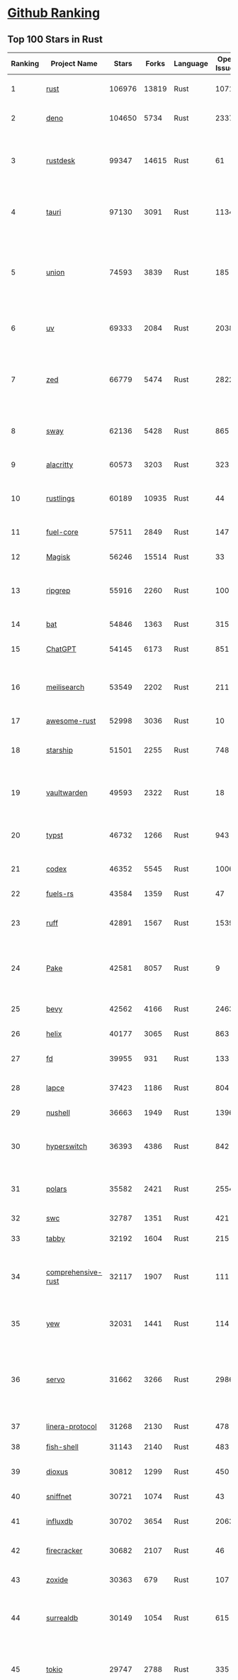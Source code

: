 [Github Ranking](../README.md)
==========

## Top 100 Stars in Rust

| Ranking | Project Name | Stars | Forks | Language | Open Issues | Description | Last Commit |
| ------- | ------------ | ----- | ----- | -------- | ----------- | ----------- | ----------- |
| 1 | [rust](https://github.com/rust-lang/rust) | 106976 | 13819 | Rust | 10711 | Empowering everyone to build reliable and efficient software. | 2025-10-08T03:09:13Z |
| 2 | [deno](https://github.com/denoland/deno) | 104650 | 5734 | Rust | 2337 | A modern runtime for JavaScript and TypeScript. | 2025-10-08T00:03:52Z |
| 3 | [rustdesk](https://github.com/rustdesk/rustdesk) | 99347 | 14615 | Rust | 61 | An open-source remote desktop application designed for self-hosting, as an alternative to TeamViewer. | 2025-10-07T15:31:08Z |
| 4 | [tauri](https://github.com/tauri-apps/tauri) | 97130 | 3091 | Rust | 1134 | Build smaller, faster, and more secure desktop and mobile applications with a web frontend. | 2025-10-07T19:08:34Z |
| 5 | [union](https://github.com/unionlabs/union) | 74593 | 3839 | Rust | 185 | The trust-minimized, zero-knowledge bridging protocol, designed for censorship resistance, extremely high security, and usage in decentralized finance. | 2025-10-07T19:15:21Z |
| 6 | [uv](https://github.com/astral-sh/uv) | 69333 | 2084 | Rust | 2038 | An extremely fast Python package and project manager, written in Rust. | 2025-10-08T00:26:09Z |
| 7 | [zed](https://github.com/zed-industries/zed) | 66779 | 5474 | Rust | 2822 | Code at the speed of thought – Zed is a high-performance, multiplayer code editor from the creators of Atom and Tree-sitter. | 2025-10-08T03:41:40Z |
| 8 | [sway](https://github.com/FuelLabs/sway) | 62136 | 5428 | Rust | 865 | 🌴 Empowering everyone to build reliable and efficient smart contracts. | 2025-10-07T23:28:05Z |
| 9 | [alacritty](https://github.com/alacritty/alacritty) | 60573 | 3203 | Rust | 323 | A cross-platform, OpenGL terminal emulator. | 2025-10-04T18:43:53Z |
| 10 | [rustlings](https://github.com/rust-lang/rustlings) | 60189 | 10935 | Rust | 44 | :crab: Small exercises to get you used to reading and writing Rust code! | 2025-09-25T14:55:36Z |
| 11 | [fuel-core](https://github.com/FuelLabs/fuel-core) | 57511 | 2849 | Rust | 147 | Rust full node implementation of the Fuel v2 protocol. | 2025-10-07T22:25:04Z |
| 12 | [Magisk](https://github.com/topjohnwu/Magisk) | 56246 | 15514 | Rust | 33 | The Magic Mask for Android | 2025-10-03T07:16:19Z |
| 13 | [ripgrep](https://github.com/BurntSushi/ripgrep) | 55916 | 2260 | Rust | 100 | ripgrep recursively searches directories for a regex pattern while respecting your gitignore | 2025-10-05T14:53:09Z |
| 14 | [bat](https://github.com/sharkdp/bat) | 54846 | 1363 | Rust | 315 | A cat(1) clone with wings. | 2025-10-08T04:03:09Z |
| 15 | [ChatGPT](https://github.com/lencx/ChatGPT) | 54145 | 6173 | Rust | 851 | 🔮 ChatGPT Desktop Application (Mac, Windows and Linux) | 2024-08-29T17:58:11Z |
| 16 | [meilisearch](https://github.com/meilisearch/meilisearch) | 53549 | 2202 | Rust | 211 | A lightning-fast search engine API bringing AI-powered hybrid search to your sites and applications. | 2025-10-07T16:31:08Z |
| 17 | [awesome-rust](https://github.com/rust-unofficial/awesome-rust) | 52998 | 3036 | Rust | 10 | A curated list of Rust code and resources. | 2025-10-06T13:28:21Z |
| 18 | [starship](https://github.com/starship/starship) | 51501 | 2255 | Rust | 748 | ☄🌌️  The minimal, blazing-fast, and infinitely customizable prompt for any shell! | 2025-10-07T20:24:41Z |
| 19 | [vaultwarden](https://github.com/dani-garcia/vaultwarden) | 49593 | 2322 | Rust | 18 | Unofficial Bitwarden compatible server written in Rust, formerly known as bitwarden_rs | 2025-09-17T17:45:03Z |
| 20 | [typst](https://github.com/typst/typst) | 46732 | 1266 | Rust | 943 | A new markup-based typesetting system that is powerful and easy to learn. | 2025-10-07T19:59:40Z |
| 21 | [codex](https://github.com/openai/codex) | 46352 | 5545 | Rust | 1006 | Lightweight coding agent that runs in your terminal | 2025-10-08T03:46:24Z |
| 22 | [fuels-rs](https://github.com/FuelLabs/fuels-rs) | 43584 | 1359 | Rust | 47 | Fuel Network Rust SDK | 2025-10-08T03:46:25Z |
| 23 | [ruff](https://github.com/astral-sh/ruff) | 42891 | 1567 | Rust | 1539 | An extremely fast Python linter and code formatter, written in Rust. | 2025-10-08T01:38:25Z |
| 24 | [Pake](https://github.com/tw93/Pake) | 42581 | 8057 | Rust | 9 | 🤱🏻 Turn any webpage into a desktop app with one command. 一键打包网页生成轻量桌面应用 | 2025-10-06T04:27:06Z |
| 25 | [bevy](https://github.com/bevyengine/bevy) | 42562 | 4166 | Rust | 2463 | A refreshingly simple data-driven game engine built in Rust | 2025-10-08T01:17:23Z |
| 26 | [helix](https://github.com/helix-editor/helix) | 40177 | 3065 | Rust | 863 | A post-modern modal text editor. | 2025-10-07T15:15:40Z |
| 27 | [fd](https://github.com/sharkdp/fd) | 39955 | 931 | Rust | 133 | A simple, fast and user-friendly alternative to 'find' | 2025-10-03T07:21:43Z |
| 28 | [lapce](https://github.com/lapce/lapce) | 37423 | 1186 | Rust | 804 | Lightning-fast and Powerful Code Editor written in Rust | 2025-10-04T18:11:22Z |
| 29 | [nushell](https://github.com/nushell/nushell) | 36663 | 1949 | Rust | 1396 | A new type of shell | 2025-10-08T00:04:54Z |
| 30 | [hyperswitch](https://github.com/juspay/hyperswitch) | 36393 | 4386 | Rust | 842 | An open source payments switch written in Rust to make payments fast, reliable and affordable | 2025-10-08T00:29:36Z |
| 31 | [polars](https://github.com/pola-rs/polars) | 35582 | 2421 | Rust | 2554 | Extremely fast Query Engine for DataFrames, written in Rust | 2025-10-07T13:16:10Z |
| 32 | [swc](https://github.com/swc-project/swc) | 32787 | 1351 | Rust | 421 | Rust-based platform for the Web | 2025-10-07T00:42:46Z |
| 33 | [tabby](https://github.com/TabbyML/tabby) | 32192 | 1604 | Rust | 215 | Self-hosted AI coding assistant | 2025-09-26T20:03:32Z |
| 34 | [comprehensive-rust](https://github.com/google/comprehensive-rust) | 32117 | 1907 | Rust | 111 | This is the Rust course used by the Android team at Google. It provides you the material to quickly teach Rust. | 2025-10-06T11:18:38Z |
| 35 | [yew](https://github.com/yewstack/yew) | 32031 | 1441 | Rust | 114 | Rust / Wasm framework for creating reliable and efficient web applications | 2025-10-03T03:06:20Z |
| 36 | [servo](https://github.com/servo/servo) | 31662 | 3266 | Rust | 2986 | Servo aims to empower developers with a lightweight, high-performance alternative for embedding web technologies in applications. | 2025-10-08T03:50:03Z |
| 37 | [linera-protocol](https://github.com/linera-io/linera-protocol) | 31268 | 2130 | Rust | 478 | Main repository for the Linera protocol | 2025-10-08T03:28:32Z |
| 38 | [fish-shell](https://github.com/fish-shell/fish-shell) | 31143 | 2140 | Rust | 483 | The user-friendly command line shell. | 2025-10-07T21:21:13Z |
| 39 | [dioxus](https://github.com/DioxusLabs/dioxus) | 30812 | 1299 | Rust | 450 | Fullstack app framework for web, desktop, and mobile. | 2025-10-08T04:03:53Z |
| 40 | [sniffnet](https://github.com/GyulyVGC/sniffnet) | 30721 | 1074 | Rust | 43 | Comfortably monitor your Internet traffic 🕵️‍♂️ | 2025-10-02T18:58:38Z |
| 41 | [influxdb](https://github.com/influxdata/influxdb) | 30702 | 3654 | Rust | 2063 | Scalable datastore for metrics, events, and real-time analytics | 2025-10-07T23:10:56Z |
| 42 | [firecracker](https://github.com/firecracker-microvm/firecracker) | 30682 | 2107 | Rust | 46 | Secure and fast microVMs for serverless computing. | 2025-10-07T11:00:20Z |
| 43 | [zoxide](https://github.com/ajeetdsouza/zoxide) | 30363 | 679 | Rust | 107 | A smarter cd command. Supports all major shells. | 2025-10-02T21:29:45Z |
| 44 | [surrealdb](https://github.com/surrealdb/surrealdb) | 30149 | 1054 | Rust | 615 | A scalable, distributed, collaborative, document-graph database, for the realtime web | 2025-10-07T16:37:30Z |
| 45 | [tokio](https://github.com/tokio-rs/tokio) | 29747 | 2788 | Rust | 335 | A runtime for writing reliable asynchronous applications with Rust. Provides I/O, networking, scheduling, timers, ... | 2025-10-07T08:40:42Z |
| 46 | [rust-course](https://github.com/sunface/rust-course) | 28818 | 2483 | Rust | 63 | “连续八年成为全世界最受喜爱的语言，无 GC 也无需手动内存管理、极高的性能和安全性、过程/OO/函数式编程、优秀的包管理、JS 未来基石" — 工作之余的第二语言来试试 Rust 吧。本书拥有全面且深入的讲解、生动贴切的示例、德芙般丝滑的内容，这可能是目前最用心的 Rust 中文学习教程 / Book  | 2025-09-17T11:52:01Z |
| 47 | [turborepo](https://github.com/vercel/turborepo) | 28799 | 2103 | Rust | 122 | Build system optimized for JavaScript and TypeScript, written in Rust | 2025-10-08T04:00:48Z |
| 48 | [yazi](https://github.com/sxyazi/yazi) | 28741 | 616 | Rust | 43 | 💥 Blazing fast terminal file manager written in Rust, based on async I/O. | 2025-10-06T16:02:32Z |
| 49 | [just](https://github.com/casey/just) | 28012 | 592 | Rust | 308 | 🤖 Just a command runner | 2025-10-06T21:02:08Z |
| 50 | [iced](https://github.com/iced-rs/iced) | 27820 | 1379 | Rust | 320 | A cross-platform GUI library for Rust, inspired by Elm | 2025-10-08T02:51:17Z |
| 51 | [delta](https://github.com/dandavison/delta) | 27712 | 445 | Rust | 276 | A syntax-highlighting pager for git, diff, grep, and blame output | 2025-10-03T10:40:22Z |
| 52 | [egui](https://github.com/emilk/egui) | 26716 | 1843 | Rust | 838 | egui: an easy-to-use immediate mode GUI in Rust that runs on both web and native | 2025-10-07T15:23:54Z |
| 53 | [zellij](https://github.com/zellij-org/zellij) | 26650 | 823 | Rust | 1213 | A terminal workspace with batteries included | 2025-10-06T17:11:34Z |
| 54 | [czkawka](https://github.com/qarmin/czkawka) | 26489 | 840 | Rust | 477 | Multi functional app to find duplicates, empty folders, similar images etc. | 2025-09-08T18:30:37Z |
| 55 | [qdrant](https://github.com/qdrant/qdrant) | 26477 | 1844 | Rust | 357 | Qdrant - High-performance, massive-scale Vector Database and Vector Search Engine for the next generation of AI. Also available in the cloud https://cloud.qdrant.io/ | 2025-10-07T22:19:43Z |
| 56 | [hyperfine](https://github.com/sharkdp/hyperfine) | 26313 | 425 | Rust | 44 | A command-line benchmarking tool | 2025-10-01T02:01:46Z |
| 57 | [atuin](https://github.com/atuinsh/atuin) | 26176 | 709 | Rust | 365 | ✨ Magical shell history | 2025-10-06T22:18:09Z |
| 58 | [Rocket](https://github.com/rwf2/Rocket) | 25423 | 1614 | Rust | 58 | A web framework for Rust. | 2025-10-01T04:53:46Z |
| 59 | [pingora](https://github.com/cloudflare/pingora) | 25206 | 1481 | Rust | 146 | A library for building fast, reliable and evolvable network services. | 2025-09-26T22:25:16Z |
| 60 | [Rust](https://github.com/TheAlgorithms/Rust) | 24814 | 2467 | Rust | 4 |  All Algorithms implemented in Rust  | 2025-10-01T07:48:02Z |
| 61 | [exa](https://github.com/ogham/exa) | 24165 | 662 | Rust | 196 | A modern replacement for ‘ls’. | 2024-09-24T15:18:09Z |
| 62 | [anki](https://github.com/ankitects/anki) | 24038 | 2535 | Rust | 246 | Anki is a smart spaced repetition flashcard program | 2025-10-05T12:58:16Z |
| 63 | [chroma](https://github.com/chroma-core/chroma) | 23749 | 1862 | Rust | 243 | Open-source search and retrieval database for AI applications. | 2025-10-08T03:14:05Z |
| 64 | [actix-web](https://github.com/actix/actix-web) | 23724 | 1799 | Rust | 189 | Actix Web is a powerful, pragmatic, and extremely fast web framework for Rust. | 2025-10-06T09:45:51Z |
| 65 | [tools](https://github.com/rome/tools) | 23566 | 650 | Rust | 86 | Unified developer tools for JavaScript, TypeScript, and the web | 2023-09-04T08:42:49Z |
| 66 | [axum](https://github.com/tokio-rs/axum) | 23345 | 1251 | Rust | 50 | Ergonomic and modular web framework built with Tokio, Tower, and Hyper | 2025-10-07T17:19:27Z |
| 67 | [difftastic](https://github.com/Wilfred/difftastic) | 23206 | 401 | Rust | 216 | a structural diff that understands syntax 🟥🟩 | 2025-10-07T17:25:27Z |
| 68 | [fhevm](https://github.com/zama-ai/fhevm) | 22716 | 1072 | Rust | 22 | FHEVM, a full-stack framework for integrating Fully Homomorphic Encryption (FHE) with blockchain applications | 2025-10-07T22:33:16Z |
| 69 | [fnm](https://github.com/Schniz/fnm) | 22327 | 585 | Rust | 284 | 🚀 Fast and simple Node.js version manager, built in Rust | 2025-10-06T19:02:36Z |
| 70 | [tree-sitter](https://github.com/tree-sitter/tree-sitter) | 22254 | 2106 | Rust | 88 | An incremental parsing system for programming tools | 2025-10-07T21:21:10Z |
| 71 | [wezterm](https://github.com/wezterm/wezterm) | 22117 | 1013 | Rust | 1302 | A GPU-accelerated cross-platform terminal emulator and multiplexer written by @wez and implemented in Rust | 2025-10-05T10:00:59Z |
| 72 | [Graphite](https://github.com/GraphiteEditor/Graphite) | 21937 | 932 | Rust | 326 | An open source graphics editor for 2025: comprehensive 2D content creation tool suite for graphic design, digital art, and interactive real-time motion graphics — featuring node-based procedural editing | 2025-10-07T21:42:09Z |
| 73 | [coreutils](https://github.com/uutils/coreutils) | 21837 | 1597 | Rust | 360 | Cross-platform Rust rewrite of the GNU coreutils | 2025-10-07T13:45:16Z |
| 74 | [biome](https://github.com/biomejs/biome) | 21409 | 711 | Rust | 311 | A toolchain for web projects, aimed to provide functionalities to maintain them. Biome offers formatter and linter, usable via CLI and LSP. | 2025-10-07T22:45:29Z |
| 75 | [sonic](https://github.com/valeriansaliou/sonic) | 20985 | 607 | Rust | 64 | 🦔 Fast, lightweight & schema-less search backend. An alternative to Elasticsearch that runs on a few MBs of RAM. | 2025-01-06T21:19:17Z |
| 76 | [jj](https://github.com/jj-vcs/jj) | 20731 | 731 | Rust | 618 | A Git-compatible VCS that is both simple and powerful | 2025-10-08T02:36:00Z |
| 77 | [gitui](https://github.com/gitui-org/gitui) | 20627 | 655 | Rust | 205 | Blazing 💥 fast terminal-ui for git written in rust 🦀 | 2025-10-03T02:05:25Z |
| 78 | [RustPython](https://github.com/RustPython/RustPython) | 20576 | 1350 | Rust | 329 | A Python Interpreter written in Rust | 2025-10-06T13:41:06Z |
| 79 | [slint](https://github.com/slint-ui/slint) | 20518 | 750 | Rust | 744 | Slint is an open-source declarative GUI toolkit to build native user interfaces for Rust, C++, JavaScript, or Python apps. | 2025-10-07T20:41:36Z |
| 80 | [vector](https://github.com/vectordotdev/vector) | 20447 | 1869 | Rust | 1980 | A high-performance observability data pipeline. | 2025-10-07T21:41:04Z |
| 81 | [gleam](https://github.com/gleam-lang/gleam) | 20443 | 874 | Rust | 174 | ⭐️ A friendly language for building type-safe, scalable systems! | 2025-10-07T09:52:21Z |
| 82 | [mdBook](https://github.com/rust-lang/mdBook) | 20407 | 1774 | Rust | 527 | Create book from markdown files. Like Gitbook but implemented in Rust | 2025-09-28T23:34:40Z |
| 83 | [goose](https://github.com/block/goose) | 20162 | 1815 | Rust | 307 | an open source, extensible AI agent that goes beyond code suggestions - install, execute, edit, and test with any LLM | 2025-10-08T01:52:00Z |
| 84 | [mise](https://github.com/jdx/mise) | 20156 | 663 | Rust | 0 | dev tools, env vars, task runner | 2025-10-08T00:10:35Z |
| 85 | [wasmer](https://github.com/wasmerio/wasmer) | 20104 | 918 | Rust | 220 | 🚀 Fast, secure, lightweight containers based on WebAssembly | 2025-10-08T02:53:48Z |
| 86 | [neon](https://github.com/neondatabase/neon) | 19864 | 786 | Rust | 263 | Neon: Serverless Postgres. We separated storage and compute to offer autoscaling, code-like database branching, and scale to zero. | 2025-10-03T22:07:58Z |
| 87 | [xi-editor](https://github.com/xi-editor/xi-editor) | 19838 | 703 | Rust | 135 | A modern editor with a backend written in Rust. | 2024-03-19T00:11:37Z |
| 88 | [leptos](https://github.com/leptos-rs/leptos) | 19227 | 796 | Rust | 92 | Build fast web applications with Rust. | 2025-10-06T18:58:34Z |
| 89 | [Bend](https://github.com/HigherOrderCO/Bend) | 19028 | 467 | Rust | 96 | A massively parallel, high-level programming language | 2025-06-03T17:36:56Z |
| 90 | [cube](https://github.com/cube-js/cube) | 18926 | 1901 | Rust | 642 | 📊 Cube’s universal semantic layer platform is the next evolution of OLAP technology for AI, BI, spreadsheets, and embedded analytics | 2025-10-08T01:55:51Z |
| 91 | [relay](https://github.com/facebook/relay) | 18860 | 1868 | Rust | 608 | Relay is a JavaScript framework for building data-driven React applications. | 2025-10-07T21:10:00Z |
| 92 | [spotify-tui](https://github.com/Rigellute/spotify-tui) | 18568 | 561 | Rust | 273 | Spotify for the terminal written in Rust 🚀 | 2024-04-04T15:03:12Z |
| 93 | [candle](https://github.com/huggingface/candle) | 18249 | 1252 | Rust | 445 | Minimalist ML framework for Rust | 2025-10-07T13:06:44Z |
| 94 | [RustScan](https://github.com/bee-san/RustScan) | 18149 | 1209 | Rust | 32 | 🤖 The Modern Port Scanner 🤖 | 2025-10-03T09:04:41Z |
| 95 | [universal-android-debloater](https://github.com/0x192/universal-android-debloater) | 17958 | 936 | Rust | 468 | Cross-platform GUI written in Rust using ADB to debloat non-rooted android devices. Improve your privacy, the security and battery life of your device. | 2024-08-02T16:16:12Z |
| 96 | [hurl](https://github.com/Orange-OpenSource/hurl) | 17842 | 693 | Rust | 201 | Hurl, run and test HTTP requests with plain text. | 2025-10-07T15:15:34Z |
| 97 | [eza](https://github.com/eza-community/eza) | 17758 | 331 | Rust | 222 | A modern alternative to ls | 2025-10-06T22:16:59Z |
| 98 | [SpacetimeDB](https://github.com/clockworklabs/SpacetimeDB) | 17641 | 610 | Rust | 501 | Multiplayer at the speed of light | 2025-10-08T03:10:10Z |
| 99 | [ruffle](https://github.com/ruffle-rs/ruffle) | 17261 | 922 | Rust | 5266 | A Flash Player emulator written in Rust | 2025-10-08T00:05:19Z |
| 100 | [wasmtime](https://github.com/bytecodealliance/wasmtime) | 16974 | 1525 | Rust | 729 | A lightweight WebAssembly runtime that is fast, secure, and standards-compliant | 2025-10-07T23:25:39Z |

